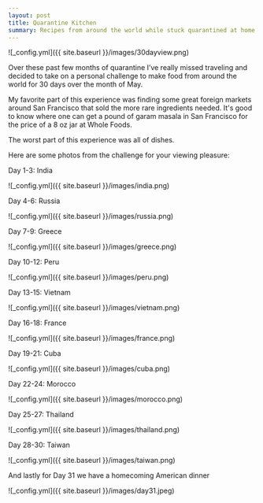 ```yaml
---
layout: post
title: Quarantine Kitchen
summary: Recipes from around the world while stuck quarantined at home 
---
```


![_config.yml]({{ site.baseurl }}/images/30dayview.png)

Over these past few months of quarantine I’ve really missed traveling and decided to take on a personal challenge to make food from around the world for 30 days over the month of May. 

My favorite part of this experience was finding some great foreign markets around San Francisco that sold the more rare ingredients needed. It's good to know where one can get a pound of garam masala in San Francisco for the price of a 8 oz jar at Whole Foods.

The worst part of this experience was all of dishes.

Here are some photos from the challenge for your viewing pleasure:

Day 1-3: India 

![_config.yml]({{ site.baseurl }}/images/india.png)

Day 4-6: Russia

![_config.yml]({{ site.baseurl }}/images/russia.png)

Day 7-9: Greece

![_config.yml]({{ site.baseurl }}/images/greece.png)

Day 10-12: Peru

![_config.yml]({{ site.baseurl }}/images/peru.png)

Day 13-15: Vietnam

![_config.yml]({{ site.baseurl }}/images/vietnam.png)

Day 16-18: France

![_config.yml]({{ site.baseurl }}/images/france.png)

Day 19-21: Cuba

![_config.yml]({{ site.baseurl }}/images/cuba.png)

Day 22-24: Morocco

![_config.yml]({{ site.baseurl }}/images/morocco.png)

Day 25-27: Thailand

![_config.yml]({{ site.baseurl }}/images/thailand.png)

Day 28-30: Taiwan

![_config.yml]({{ site.baseurl }}/images/taiwan.png)

And lastly for Day 31 we have a homecoming American dinner

![_config.yml]({{ site.baseurl }}/images/day31.jpeg)
